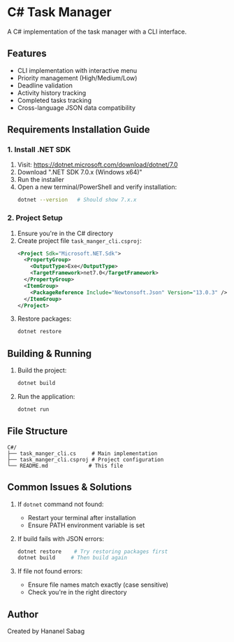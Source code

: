 # C# Task Manager

A C# implementation of the task manager with a CLI interface.

## Features
- CLI implementation with interactive menu
- Priority management (High/Medium/Low)
- Deadline validation
- Activity history tracking
- Completed tasks tracking
- Cross-language JSON data compatibility

## Requirements Installation Guide

### 1. Install .NET SDK
1. Visit: https://dotnet.microsoft.com/download/dotnet/7.0
2. Download ".NET SDK 7.0.x (Windows x64)"
3. Run the installer
4. Open a new terminal/PowerShell and verify installation:
   ```bash
   dotnet --version   # Should show 7.x.x
   ```

### 2. Project Setup
1. Ensure you're in the C# directory
2. Create project file `task_manger_cli.csproj`:
   ```xml
   <Project Sdk="Microsoft.NET.Sdk">
     <PropertyGroup>
       <OutputType>Exe</OutputType>
       <TargetFramework>net7.0</TargetFramework>
     </PropertyGroup>
     <ItemGroup>
       <PackageReference Include="Newtonsoft.Json" Version="13.0.3" />
     </ItemGroup>
   </Project>
   ```
3. Restore packages:
   ```bash
   dotnet restore
   ```

## Building & Running
1. Build the project:
   ```bash
   dotnet build
   ```

2. Run the application:
   ```bash
   dotnet run
   ```

## File Structure
```
C#/
├── task_manger_cli.cs     # Main implementation
├── task_manger_cli.csproj # Project configuration
└── README.md             # This file
```

## Common Issues & Solutions
1. If `dotnet` command not found:
   - Restart your terminal after installation
   - Ensure PATH environment variable is set

2. If build fails with JSON errors:
   ```bash
   dotnet restore    # Try restoring packages first
   dotnet build     # Then build again
   ```

3. If file not found errors:
   - Ensure file names match exactly (case sensitive)
   - Check you're in the right directory

## Author
Created by Hananel Sabag